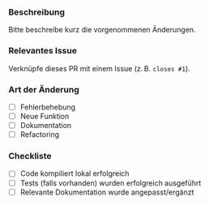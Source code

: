 ### Beschreibung
Bitte beschreibe kurz die vorgenommenen Änderungen.

### Relevantes Issue
Verknüpfe dieses PR mit einem Issue (z. B. `closes #1`).

### Art der Änderung
- [ ] Fehlerbehebung
- [ ] Neue Funktion
- [ ] Dokumentation
- [ ] Refactoring

### Checkliste
- [ ] Code kompiliert lokal erfolgreich
- [ ] Tests (falls vorhanden) wurden erfolgreich ausgeführt
- [ ] Relevante Dokumentation wurde angepasst/ergänzt
